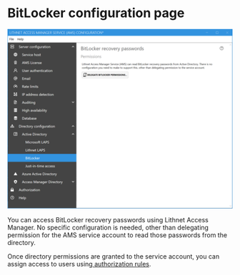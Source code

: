 # BitLocker configuration page

![](../../.gitbook/assets/ui-page-bitlocker.png)

You can access BitLocker recovery passwords using Lithnet Access Manager. No specific configuration is needed, other than delegating permission for the AMS service account to read those passwords from the directory.

Once directory permissions are granted to the service account, you can assign access to users using[ authorization rules](authorization-page.md).
